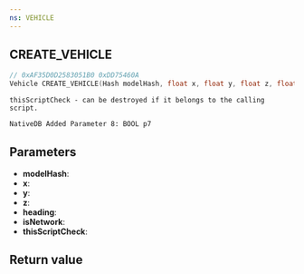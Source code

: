 ```yaml
---
ns: VEHICLE
---
```

## CREATE_VEHICLE

```c
// 0xAF35D0D2583051B0 0xDD75460A
Vehicle CREATE_VEHICLE(Hash modelHash, float x, float y, float z, float heading, BOOL isNetwork, BOOL thisScriptCheck);
```

```
thisScriptCheck - can be destroyed if it belongs to the calling script.  
```

```
NativeDB Added Parameter 8: BOOL p7
```

## Parameters
* **modelHash**: 
* **x**: 
* **y**: 
* **z**: 
* **heading**: 
* **isNetwork**: 
* **thisScriptCheck**: 

## Return value
